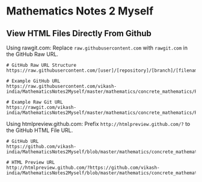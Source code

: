 # Mathematics Notes 2 Myself

## View HTML Files Directly From Github

Using rawgit.com: Replace `raw.githubusercontent.com` with `rawgit.com` in the GitHub Raw URL.
```
# GitHub Raw URL Structure
https://raw.githubusercontent.com/[user]/[repository]/[branch]/[filename.ext]

# Example GitHub URL
https://raw.githubusercontent.com/vikash-india/MathematicsNotes2Myself/master/mathematics/concrete_mathematics/P000_Template.html

# Example Raw Git URL
https://rawgit.com/vikash-india/MathematicsNotes2Myself/master/mathematics/concrete_mathematics/P000_Template.html
```

Using htmlpreview.github.com: Prefix `http://htmlpreview.github.com/?` to the GitHub HTML File URL.
```
# GitHub URL
https://github.com/vikash-india/MathematicsNotes2Myself/blob/master/mathematics/concrete_mathematics/P000_Template.html

# HTML Preview URL
http://htmlpreview.github.com/?https://github.com/vikash-india/MathematicsNotes2Myself/blob/master/mathematics/concrete_mathematics/P000_Template.html
```